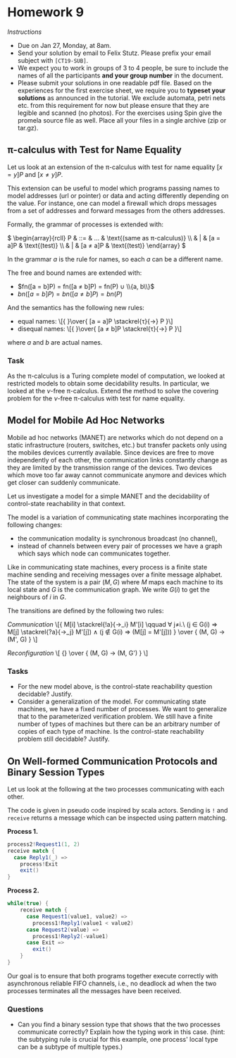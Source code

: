 # Homework 9

_Instructions_
* Due on Jan 27, Monday, at 8am.
* Send your solution by email to Felix Stutz. Please prefix your email subject with `[CT19-SUB]`.
* We expect you to work in groups of 3 to 4 people, be sure to include the names of all the participants **and your group number** in the document.
* Please submit your solutions in one readable pdf file. Based on the experiences for the first exercise sheet, we require you to **typeset your solutions** as announced in the tutorial.
  We exclude automata, petri nets etc. from this requirement for now but please ensure that they are legible and scanned (no photos).
  For the exercises using Spin give the promela source file as well. Place all your files in a single archive (zip or tar.gz).


## π-calculus with Test for Name Equality

Let us look at an extension of the π-calculus with test for name equality $[x=y]P$ and $[x≠y]P$.

This extension can be useful to model which programs passing names to model addresses (url or pointer) or data and acting differently depending on the value.
For instance, one can model a firewall which drops messages from a set of addresses and forward messages from the others addresses.

Formally, the grammar of processes is extended with:

$
\begin{array}{rcll}
   P & ::= & …              & \text{(same as π-calculus)}   \\\\
     &   | & [a = a]P       & \text{(test)}  \\\\
     &   | & [a ≠ a]P       & \text{(test)}
\end{array}
$

In the grammar $a$ is the rule for names, so each $a$ can be a different name.

The free and bound names are extended with:
* $fn([a = b]P) = fn([a ≠ b]P) = fn(P) ∪ \\{a, b\\}$
* $bn([a = b]P) = bn([a ≠ b]P) = bn(P)$

And the semantics has the following new rules:
* equal names: \\[{ }\over{ [a = a]P  \stackrel{τ}{→} P }\\]
* disequal names: \\[{ }\over{ [a ≠ b]P  \stackrel{τ}{→} P }\\]

where $a$ and $b$ are actual names.

### Task
As the π-calculus is a Turing complete model of computation, we looked at restricted models to obtain some decidability results.
In particular, we looked at the $ν$-free π-calculus.
Extend the method to solve the covering problem for the $ν$-free π-calculus with test for name equality.



## Model for Mobile Ad Hoc Networks

Mobile ad hoc networks (MANET) are networks which do not depend on a static infrastructure (routers, switches, etc.) but transfer packets only using the mobiles devices currently available.
Since devices are free to move independently of each other, the communication links constantly change as they are limited by the transmission range of the devices.
Two devices which move too far away cannot communicate anymore and devices which get closer can suddenly communicate.

Let us investigate a model for a simple MANET and the decidability of control-state reachability in that context.

The model is a variation of communicating state machines incorporating the following changes:
* the communication modality is synchronous broadcast (no channel),
* instead of channels between every pair of processes we have a graph which says which node can communicates together.

Like in communicating state machines, every process is a finite state machine sending and receiving messages over a finite message alphabet.
The state of the system is a pair $(M, G)$ where $M$ maps each machine to its local state and $G$ is the communication graph.
We write $G(i)$ to get the neighbours of $i$ in $G$.

The transitions are defined by the following two rules:

_Communication_
\\[{
M[i] \stackrel{!a}{→_i} M'[i] \qquad ∀ j≠i.\ (j ∈ G(i) ⇒ M[j] \stackrel{?a}{→_j} M'[j]) ∧ (j ∉ G(i) ⇒ (M[j] = M'[j]))
} \over {
(M, G) → (M', G)
}
\\]

_Reconfiguration_
\\[ {} \over { (M, G) → (M, G') } \\]

### Tasks
* For the new model above, is the control-state reachability question decidable? Justify.
* Consider a generalization of the model.
  For communicating state machines, we have a fixed number of processes.
  We want to generalize that to the parameterized verification problem.
  We still have a finite number of types of machines but there can be an arbitrary number of copies of each type of machine.
  Is the control-state reachability problem still decidable? Justify.


## On Well-formed Communication Protocols and Binary Session Types

Let us look at the following at the two processes communicating with each other.

The code is given in pseudo code inspired by scala actors.
Sending is `!` and `receive` returns a message which can be inspected using pattern matching.

__Process 1.__
```scala
process2!Request1(1, 2)
receive match {
  case Reply1(_) =>
    process!Exit
    exit()
}
```

__Process 2.__
```scala
while(true) {
    receive match {
      case Request1(value1, value2) =>
        process1!Reply1(value1 < value2)
      case Request2(value) =>
        process1!Reply2(-value1)
      case Exit =>
        exit()
    }
}
```

Our goal is to ensure that both programs together execute correctly with asynchronous reliable FIFO channels, i.e., no deadlock ad when the two processes terminates all the messages have been received.

###  Questions
* Can you find a binary session type that shows that the two processes communicate correctly?
  Explain how the typing work in this case.
  (hint: the subtyping rule is crucial for this example, one process' local type can be a subtype of multiple types.)
